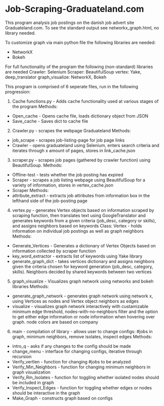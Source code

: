 # Job-Scraping-Graduateland.com

This program analysis job postings on the danish job advert site Graduateland.com. To see the standard output see networkx_graph.html, no library needed. 

To customize graph via main python file the following libraries are needed:
- NetworkX
- Bokeh

For full functionality of the program the following (non-standard) libraries are needed
Crawler: Selenium
Scraper: BeautifulSoup
vertex: Yake, deep_translator
graph_visualize: NetworkX, Bokeh


This program is comprised of 6 seperate files, run in the following progression:

1. Cache functions.py - Adds cache functionality used at various stages of the program
Methods:
- Open_cache - Opens cache file, loads dictionary object from JSON
- Save_cache - Saves dict to cache file
2. Crawler.py - scrapes the webpage Graduateland
Methods:
- job_scrape - scrapes job-listing-page for job page links
- Crawler - opens graduateland using Selenium, enters search criteria and iterates through x amount of pages, stores in link_cache.json
3. scraper.py - scrapes job pages (gathered by crawler function) using BeautifulSoup.
Methods: 
- Offline-test - tests whether the job posting has expired
- Scraper - scrapes a job listing webpage using BeautifulSoup for a variety of information, stores in vertex_cache.json
- Scraper Methods:
- attribute_extract - extracts job attributes from information box in the lefthand side of the job-posting page
4. vertex.py - generates Vertex objects based on information scraped by scraping function, then translates text using GoogleTranslator and generates keywords from a given criteria (job_desc, category or skills), and assigns neighbors based on keywords
Class:
Vertex - holds information on individual job postings as well as graph neighbors
Methods: 
- Generate_Vertices - Generates a dictionary of Vertex Objects based on information collected by scraper function
- key_word_extractor - extracts list of keywords using Yake library
- generate_graph_dict - takes vertices dictionary and assigns neighbors given the criteria chosen for keyword generation (job_desc, category, skills). Neighbors decided by shared keywords between two vertices
5. graph_visualize - Visualizes graph network using networkx and bokeh libraries
Methods: 
- generate_graph_network - generates graph network using network x, using Vertices as nodes and Vertex object neighbors as edges
- visualize - visualizes graph network interactively with custamizable minimum edge threshold, nodes-with-no-neighbors filter and the option to get either edge information or node information when hovering over graph. node colors are based on company
6. main - compilation of library - allows user to change configs: #jobs in graph, minimum neighbors, remove isolates, inspect edges
Methods:
- intro_q - asks if any changes to the config should be made
- change_menu - interface for changing configs, iterative through recursion
- Verify_vertlen - function for changing #jobs to be analyzed
- Verify_Min_Neighbors - function for changing minimum neighbors in graph visualization
- Verify_Rm_Isolates - function for toggling whether isolated nodes should be included in graph
- Verify_Inspect_Edges - function for toggling whether edges or nodes should be interactive in the graph
- Make_Graph - constructs graph based on configs


